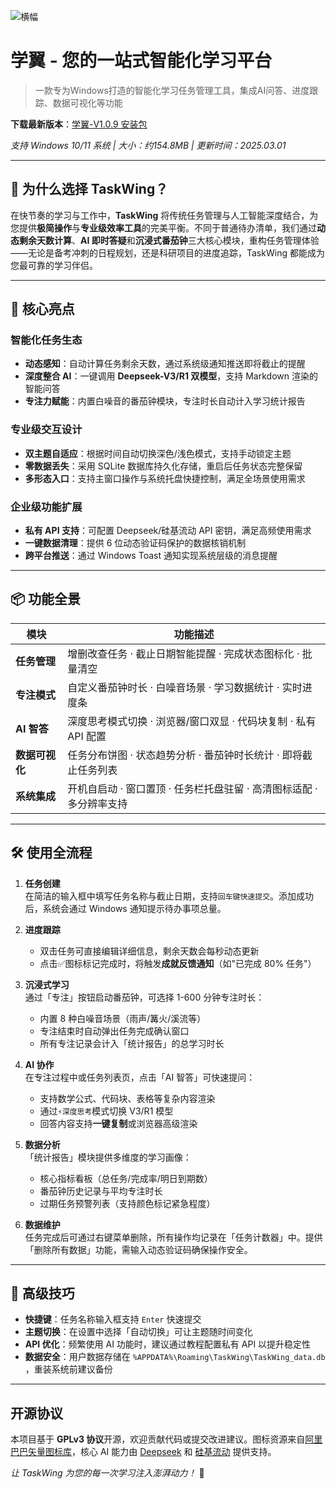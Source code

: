 ![横幅](https://cdn.luogu.com.cn/upload/image_hosting/cs0gr76j.png)

# 学翼 - 您的一站式智能化学习平台

> 一款专为Windows打造的智能化学习任务管理工具，集成AI问答、进度跟踪、数据可视化等功能

**下载最新版本**：[学翼-V1.0.9 安装包](https://github.com/TiantianYZJ/TaskWing/releases/download/V1.0.9/TaskWing-V1.0.9_Setup.exe)  

*支持 Windows 10/11 系统 | 大小：约154.8MB | 更新时间：2025.03.01*

---

## 🌟 为什么选择 TaskWing？

在快节奏的学习与工作中，**TaskWing** 将传统任务管理与人工智能深度结合，为您提供**极简操作**与**专业级效率工具**的完美平衡。不同于普通待办清单，我们通过**动态剩余天数计算**、**AI 即时答疑**和**沉浸式番茄钟**三大核心模块，重构任务管理体验——无论是备考冲刺的日程规划，还是科研项目的进度追踪，TaskWing 都能成为您最可靠的学习伴侣。

---

## 🚀 核心亮点

### 智能化任务生态
- **动态感知**：自动计算任务剩余天数，通过系统级通知推送即将截止的提醒  
- **深度整合 AI**：一键调用 **Deepseek-V3/R1 双模型**，支持 Markdown 渲染的智能问答  
- **专注力赋能**：内置白噪音的番茄钟模块，专注时长自动计入学习统计报告  

### 专业级交互设计
- **双主题自适应**：根据时间自动切换深色/浅色模式，支持手动锁定主题  
- **零数据丢失**：采用 SQLite 数据库持久化存储，重启后任务状态完整保留  
- **多形态入口**：支持主窗口操作与系统托盘快捷控制，满足全场景使用需求  

### 企业级功能扩展
- **私有 API 支持**：可配置 Deepseek/硅基流动 API 密钥，满足高频使用需求  
- **一键数据清理**：提供 6 位动态验证码保护的数据核销机制  
- **跨平台推送**：通过 Windows Toast 通知实现系统层级的消息提醒  

---

## 📦 功能全景

| 模块          | 功能描述                                                                 |
|---------------|--------------------------------------------------------------------------|
| **任务管理**  | 增删改查任务 · 截止日期智能提醒 · 完成状态图标化 · 批量清空              |
| **专注模式**  | 自定义番茄钟时长 · 白噪音场景 · 学习数据统计 · 实时进度条                |
| **AI 智答**   | 深度思考模式切换 · 浏览器/窗口双显 · 代码块复制 · 私有 API 配置          |
| **数据可视化**| 任务分布饼图 · 状态趋势分析 · 番茄钟时长统计 · 即将截止任务列表          |
| **系统集成**  | 开机自启动 · 窗口置顶 · 任务栏托盘驻留 · 高清图标适配 · 多分辨率支持     |

---

## 🛠️ 使用全流程

1. **任务创建**  
   在简洁的输入框中填写任务名称与截止日期，支持`回车键快速提交`。添加成功后，系统会通过 Windows 通知提示待办事项总量。

2. **进度跟踪**  
   - 双击任务可直接编辑详细信息，剩余天数会每秒动态更新  
   - 点击✅图标标记完成时，将触发**成就反馈通知**（如"已完成 80% 任务"）  

3. **沉浸式学习**  
   通过「专注」按钮启动番茄钟，可选择 1-600 分钟专注时长：  
   - 内置 8 种白噪音场景（雨声/篝火/溪流等）  
   - 专注结束时自动弹出任务完成确认窗口  
   - 所有专注记录会计入「统计报告」的总学习时长  

4. **AI 协作**  
   在专注过程中或任务列表页，点击「AI 智答」可快速提问：  
   - 支持数学公式、代码块、表格等复杂内容渲染  
   - 通过`⚡深度思考`模式切换 V3/R1 模型  
   - 回答内容支持**一键复制**或浏览器高级渲染  

5. **数据分析**  
   「统计报告」模块提供多维度的学习画像：  
   - 核心指标看板（总任务/完成率/明日到期数）  
   - 番茄钟历史记录与平均专注时长  
   - 过期任务预警列表（支持颜色标记紧急程度）  

6. **数据维护**  
   任务完成后可通过右键菜单删除，所有操作均记录在「任务计数器」中。提供「删除所有数据」功能，需输入动态验证码确保操作安全。

---

## 📌 高级技巧

- **快捷键**：任务名称输入框支持 `Enter` 快速提交  
- **主题切换**：在设置中选择「自动切换」可让主题随时间变化  
- **API 优化**：频繁使用 AI 功能时，建议通过教程配置私有 API 以提升稳定性  
- **数据安全**：用户数据存储在 `%APPDATA%\Roaming\TaskWing\TaskWing_data.db` ，重装系统前建议备份  

---

## 开源协议
本项目基于 **GPLv3 协议**开源，欢迎贡献代码或提交改进建议。图标资源来自[阿里巴巴矢量图标库](https://www.iconfont.cn/collections/detail?cid=50153)，核心 AI 能力由 [Deepseek](https://www.deepseek.com/) 和 [硅基流动](https://www.siliconflow.com/zh/home) 提供支持。

*让 TaskWing 为您的每一次学习注入澎湃动力！* 🚀